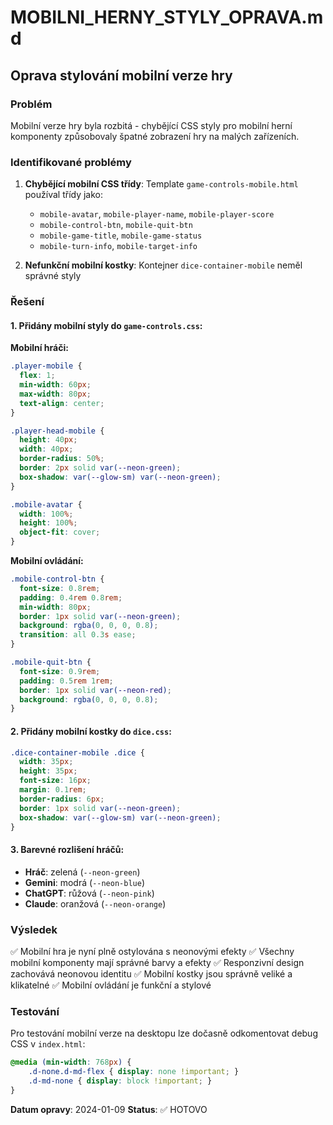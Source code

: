 # MOBILNI_HERNY_STYLY_OPRAVA.md

## Oprava stylování mobilní verze hry

### Problém
Mobilní verze hry byla rozbitá - chybějící CSS styly pro mobilní herní komponenty způsobovaly špatné zobrazení hry na malých zařízeních.

### Identifikované problémy
1. **Chybějící mobilní CSS třídy**: Template `game-controls-mobile.html` používal třídy jako:
   - `mobile-avatar`, `mobile-player-name`, `mobile-player-score`
   - `mobile-control-btn`, `mobile-quit-btn`
   - `mobile-game-title`, `mobile-game-status`
   - `mobile-turn-info`, `mobile-target-info`

2. **Nefunkční mobilní kostky**: Kontejner `dice-container-mobile` neměl správné styly

### Řešení

#### 1. Přidány mobilní styly do `game-controls.css`:

**Mobilní hráči:**
```css
.player-mobile {
  flex: 1;
  min-width: 60px;
  max-width: 80px;
  text-align: center;
}

.player-head-mobile {
  height: 40px;
  width: 40px;
  border-radius: 50%;
  border: 2px solid var(--neon-green);
  box-shadow: var(--glow-sm) var(--neon-green);
}

.mobile-avatar {
  width: 100%;
  height: 100%;
  object-fit: cover;
}
```

**Mobilní ovládání:**
```css
.mobile-control-btn {
  font-size: 0.8rem;
  padding: 0.4rem 0.8rem;
  min-width: 80px;
  border: 1px solid var(--neon-green);
  background: rgba(0, 0, 0, 0.8);
  transition: all 0.3s ease;
}

.mobile-quit-btn {
  font-size: 0.9rem;
  padding: 0.5rem 1rem;
  border: 1px solid var(--neon-red);
  background: rgba(0, 0, 0, 0.8);
}
```

#### 2. Přidány mobilní kostky do `dice.css`:
```css
.dice-container-mobile .dice {
  width: 35px;
  height: 35px;
  font-size: 16px;
  margin: 0.1rem;
  border-radius: 6px;
  border: 1px solid var(--neon-green);
  box-shadow: var(--glow-sm) var(--neon-green);
}
```

#### 3. Barevné rozlišení hráčů:
- **Hráč**: zelená (`--neon-green`)
- **Gemini**: modrá (`--neon-blue`)
- **ChatGPT**: růžová (`--neon-pink`)
- **Claude**: oranžová (`--neon-orange`)

### Výsledek
✅ Mobilní hra je nyní plně ostylována s neonovými efekty
✅ Všechny mobilní komponenty mají správné barvy a efekty
✅ Responzivní design zachovává neonovou identitu
✅ Mobilní kostky jsou správně veliké a klikatelné
✅ Mobilní ovládání je funkční a stylové

### Testování
Pro testování mobilní verze na desktopu lze dočasně odkomentovat debug CSS v `index.html`:
```css
@media (min-width: 768px) {
    .d-none.d-md-flex { display: none !important; }
    .d-md-none { display: block !important; }
}
```

**Datum opravy**: 2024-01-09
**Status**: ✅ HOTOVO
